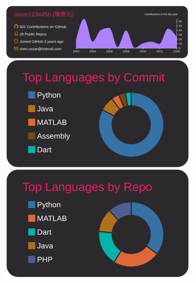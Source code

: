 [![](https://raw.githubusercontent.com/oscar1234456/oscar1234456/main/profile-summary-card-output/monokai/0-profile-details.svg)]()
[![](https://raw.githubusercontent.com/oscar1234456/oscar1234456/main/profile-summary-card-output/monokai/2-most-commit-language.svg)]()
[![](https://raw.githubusercontent.com/oscar1234456/oscar1234456/main/profile-summary-card-output/monokai/1-repos-per-language.svg)]()
<!--
**oscar1234456/oscar1234456** is a ✨ _special_ ✨ repository because its `README.md` (this file) appears on your GitHub profile.

Here are some ideas to get you started:

- 🔭 I’m currently working on ...
- 🌱 I’m currently learning ...
- 👯 I’m looking to collaborate on ...
- 🤔 I’m looking for help with ...
- 💬 Ask me about ...
- 📫 How to reach me: ...
- 😄 Pronouns: ...
- ⚡ Fun fact: ...
-->


